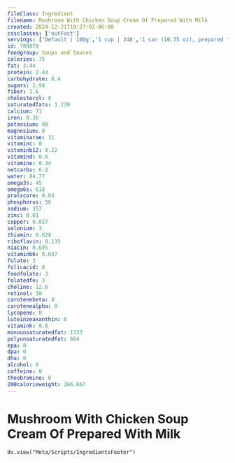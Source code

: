 ```yaml
---
fileClass: Ingredient
filename: Mushroom With Chicken Soup Cream Of Prepared With Milk
created: 2024-12-21T19:27:02-06:00
cssclasses: ['nutFact']
servings: ['Default | 100g','1 cup | 248','1 can (10.75 oz), prepared to directions | 602']
id: 788878
foodgroup: Soups and Sauces
calories: 75
fat: 3.44
protein: 2.44
carbohydrate: 8.4
sugars: 2.94
fiber: 1.6
cholesterol: 8
saturatedfats: 1.239
calcium: 71
iron: 0.36
potassium: 98
magnesium: 9
vitaminarae: 31
vitaminc: 0
vitaminb12: 0.22
vitamind: 0.6
vitamine: 0.34
netcarbs: 6.8
water: 84.77
omega3s: 45
omega6s: 618
pralscore: 0.04
phosphorus: 56
sodium: 357
zinc: 0.61
copper: 0.027
selenium: 3
thiamin: 0.028
riboflavin: 0.135
niacin: 0.695
vitaminb6: 0.037
folate: 3
folicacid: 0
foodfolate: 3
folatedfe: 3
choline: 12.6
retinol: 30
carotenebeta: 4
carotenealpha: 0
lycopene: 0
luteinzeaxanthin: 0
vitamink: 0.6
monounsaturatedfat: 1333
polyunsaturatedfat: 664
epa: 0
dpa: 0
dha: 0
alcohol: 0
caffeine: 0
theobromine: 0
200calorieweight: 266.667
---
```


# Mushroom With Chicken Soup Cream Of Prepared With Milk

```dataviewjs
dv.view("Meta/Scripts/IngredientsFooter")
```